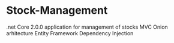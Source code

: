 # Stock-Management
.net Core 2.0.0 application for management of stocks
MVC
Onion arhitecture
Entity Framework
Dependency Injection
